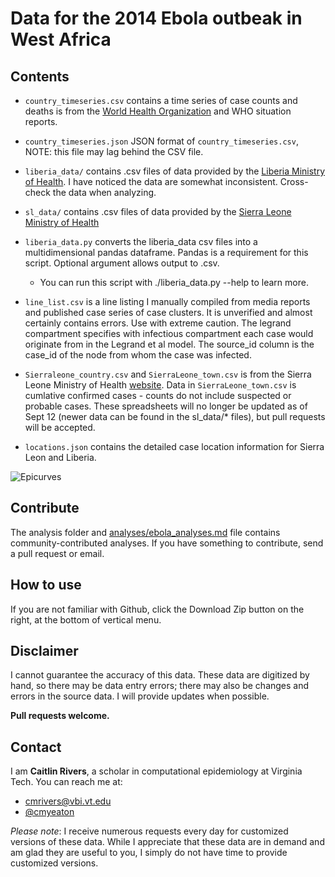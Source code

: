 Data for the 2014 Ebola outbeak in West Africa
=====

## Contents

* `country_timeseries.csv` contains a time series of case counts and deaths is from the [World Health Organization](http://www.who.int/csr/don/en/) and WHO situation reports.
* `country_timeseries.json` JSON format of `country_timeseries.csv`, NOTE: this file may lag behind the CSV file.
* `liberia_data/` contains .csv files of data provided by the [Liberia Ministry of Health](http://www.mohsw.gov.lr/). I have noticed the data are somewhat inconsistent. Cross-check the data when analyzing.
* `sl_data/` contains .csv files of data provided by the [Sierra Leone Ministry of Health](https/health.gov.sl/)
* `liberia_data.py` converts the liberia_data csv files into a multidimensional pandas dataframe. Pandas is a requirement for this script. Optional argument allows output to .csv.
  * You can run this script with ./liberia_data.py --help to learn more.

* `line_list.csv` is a line listing I manually compiled from media reports and published case series of case clusters. It is unverified and almost certainly contains errors. Use with extreme caution. The legrand compartment specifies with infectious compartment each case would originate from in the Legrand et al model. The source_id column is the case_id of the node from whom the case was infected.
* `Sierraleone_country.csv` and `SierraLeone_town.csv` is from the Sierra Leone Ministry of Health [website](http://health.gov.sl/). Data in `SierraLeone_town.csv` is cumlative confirmed cases - counts do not include suspected or probable cases. These spreadsheets will no longer be updated as of Sept 12 (newer data can be found in the sl_data/* files), but pull requests will be accepted.
* `locations.json` contains the detailed case location information for Sierra Leon and Liberia.

![Epicurves](https://github.com/cmrivers/ebola/blob/master/analyses/liberia_cumulative.png)

## Contribute
The analysis folder and [analyses/ebola_analyses.md](https://github.com/cmrivers/ebola/blob/master/analyses/ebola_analyses.md) file contains community-contributed analyses. If you have something to contribute, send a pull request or email.

## How to use

If you are not familiar with Github, click the Download Zip button on the right, at the bottom of vertical menu.

## Disclaimer

I cannot guarantee the accuracy of this data. These data are digitized by hand, so there may be data entry errors; there may also be changes and errors in the source data. I will provide updates when possible.

**Pull requests welcome.**

## Contact

I am **Caitlin Rivers**, a scholar in computational epidemiology at Virginia Tech. You can reach me at:
* cmrivers@vbi.vt.edu
* [@cmyeaton](https://twitter.com/cmyeaton)

*Please note*: I receive numerous requests every day for customized versions of these data. While I appreciate that these data are in demand and am glad they are useful to you, I simply do not have time to provide customized versions.


